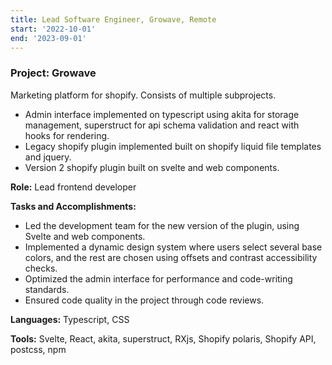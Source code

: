 ```yaml
---
title: Lead Software Engineer, Growave, Remote
start: '2022-10-01'
end: '2023-09-01'
---
```


### Project: Growave

Marketing platform for shopify. Consists of multiple subprojects.

- Admin interface implemented on typescript using akita for storage management, superstruct for api schema validation and react with hooks for rendering.
- Legacy shopify plugin implemented built on shopify liquid file templates and jquery.
- Version 2 shopify plugin built on svelte and web components.

**Role:** Lead frontend developer

**Tasks and Accomplishments:**

- Led the development team for the new version of the plugin, using Svelte and web components.
- Implemented a dynamic design system where users select several base colors, and the rest are chosen using offsets and contrast accessibility checks.
- Optimized the admin interface for performance and code-writing standards.
- Ensured code quality in the project through code reviews.

**Languages:** Typescript, CSS

**Tools:** Svelte, React, akita, superstruct, RXjs, Shopify polaris, Shopify API, postcss, npm

